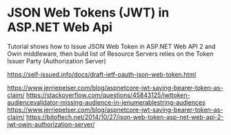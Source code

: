 JSON Web Tokens (JWT) in ASP.NET Web Api
===============

Tutorial shows how to Issue JSON Web Token in ASP.NET Web API 2 and Owin middleware, then build list of Resource Servers relies on the Token Issuer Party (Authorization Server)

https://self-issued.info/docs/draft-ietf-oauth-json-web-token.html

https://www.jerriepelser.com/blog/aspnetcore-jwt-saving-bearer-token-as-claim/
https://stackoverflow.com/questions/45843125/jwttoken-audiencevalidator-missing-audience-in-ienumerablestring-audiences
https://www.jerriepelser.com/blog/aspnetcore-jwt-saving-bearer-token-as-claim/
https://bitoftech.net/2014/10/27/json-web-token-asp-net-web-api-2-jwt-owin-authorization-server/
